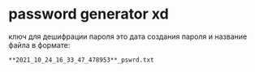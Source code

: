 # **password generator xd**

ключ для дешифрации пароля это дата создания пароля и название файла в формате:
```bash
**2021_10_24_16_33_47_478953**_pswrd.txt
```
